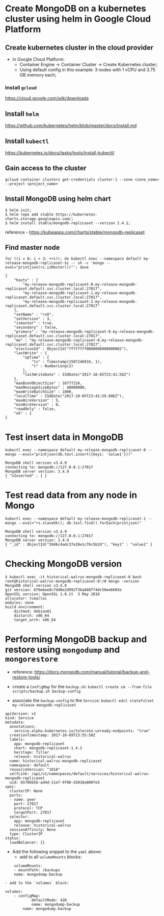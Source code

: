 # Create MongoDB on a kubernetes cluster using helm in Google Cloud Platform

## Create kubernetes cluster in the cloud provider
- In Google Cloud Platform:
	- Container Engine -> Container Cluster -> Create Kubernetes cluster;
	- Using default config in this example: 3 nodes with 1 vCPU and 3.75 GB memory each;

### Install `gcloud`
https://cloud.google.com/sdk/downloads

## Install `helm`
https://github.com/kubernetes/helm/blob/master/docs/install.md

## Install `kubectl`
https://kubernetes.io/docs/tasks/tools/install-kubectl/

## Gain access to the cluster
`gcloud container clusters get-credentials cluster-1 --zone <zone_name> --project <project_name>`

## Install MongoDB using helm chart
```
$ helm init;
$ helm repo add stable https://kubernetes-charts.storage.googleapis.com/;
$ helm install stable/mongodb-replicaset --version 1.4.1;
```
reference - https://kubeapps.com/charts/stable/mongodb-replicaset

## Find master node
`for ((i = 0; i < 3; ++i)); do kubectl exec --namespace default my-release-mongodb-replicaset-$i -- sh -c 'mongo --eval="printjson(rs.isMaster())"'; done`
```
{
	"hosts" : [
		"my-release-mongodb-replicaset-0.my-release-mongodb-replicaset.default.svc.cluster.local:27017",
		"my-release-mongodb-replicaset-1.my-release-mongodb-replicaset.default.svc.cluster.local:27017",
		"my-release-mongodb-replicaset-2.my-release-mongodb-replicaset.default.svc.cluster.local:27017"
	],
	"setName" : "rs0",
	"setVersion" : 3,
	"ismaster" : true,
	"secondary" : false,
	"primary" : "my-release-mongodb-replicaset-0.my-release-mongodb-replicaset.default.svc.cluster.local:27017",
	"me" : "my-release-mongodb-replicaset-0.my-release-mongodb-replicaset.default.svc.cluster.local:27017",
	"electionId" : ObjectId("7fffffff0000000000000002"),
	"lastWrite" : {
		"opTime" : {
			"ts" : Timestamp(1507246916, 1),
			"t" : NumberLong(2)
		},
		"lastWriteDate" : ISODate("2017-10-05T23:41:56Z")
	},
	"maxBsonObjectSize" : 16777216,
	"maxMessageSizeBytes" : 48000000,
	"maxWriteBatchSize" : 1000,
	"localTime" : ISODate("2017-10-05T23:41:59.606Z"),
	"maxWireVersion" : 5,
	"minWireVersion" : 0,
	"readOnly" : false,
	"ok" : 1
}
```

# Test insert data in MongoDB
`kubectl exec --namespace default my-release-mongodb-replicaset-0 -- mongo --eval="printjson(db.test.insert({key1: 'value1'}))"`
```
MongoDB shell version v3.4.9
connecting to: mongodb://127.0.0.1:27017
MongoDB server version: 3.4.9
{ "nInserted" : 1 }
```

# Test read data from any node in Mongo
`kubectl exec --namespace default my-release-mongodb-replicaset-1 -- mongo --eval="rs.slaveOk(); db.test.find().forEach(printjson)"`
```
MongoDB shell version v3.4.9
connecting to: mongodb://127.0.0.1:27017
MongoDB server version: 3.4.9
{ "_id" : ObjectId("59d6c4adc37e28e1c76c5b2d"), "key1" : "value1" }
```

# Checking MongoDB version
```
$ kubectl exec -it historical-walrus-mongodb-replicaset-0 bash
root@historical-walrus-mongodb-replicaset-0:/# mongo -version
MongoDB shell version v3.4.9
git version: 876ebee8c7dd0e2d992f36a848ff4dc50ee6603e
OpenSSL version: OpenSSL 1.0.1t  3 May 2016
allocator: tcmalloc
modules: none
build environment:
    distmod: debian81
    distarch: x86_64
    target_arch: x86_64
```


# Performing MongoDB backup and restore using `mongodump` and `mongorestore`
- reference: https://docs.mongodb.com/manual/tutorial/backup-and-restore-tools/
- create a `ConfigMap` for the `backup.sh`:
`kubectl create cm --from-file scripts/backup.sh backup-config`

- associate the `backup-config` to the `Service`:
`kubectl edit statefulset my-release-mongodb-replicaset`

```
apiVersion: v1
kind: Service
metadata:
  annotations:
    service.alpha.kubernetes.io/tolerate-unready-endpoints: "true"
  creationTimestamp: 2017-10-09T23:55:58Z
  labels:
    app: mongodb-replicaset
    chart: mongodb-replicaset-1.4.1
    heritage: Tiller
    release: historical-walrus
  name: historical-walrus-mongodb-replicaset
  namespace: default
  resourceVersion: "1018"
  selfLink: /api/v1/namespaces/default/services/historical-walrus-mongodb-replicaset
  uid: 65706b5b-ad4d-11e7-9f00-42010a800fe5
spec:
  clusterIP: None
  ports:
  - name: peer
    port: 27017
    protocol: TCP
    targetPort: 27017
  selector:
    app: mongodb-replicaset
    release: historical-walrus
  sessionAffinity: None
  type: ClusterIP
status:
  loadBalancer: {}
```

- Add the following snippet to the `yaml` above:
	- add to all `volumeMounts` blocks:
```
	volumeMounts:
	- mountPath: /backups
    name: mongodump-backup
```
	- add to the `volumes` block:
```
volumes:
	- configMap:
			defaultMode: 420
			name: mongodump-backup
		name: mongodump-backup

```
